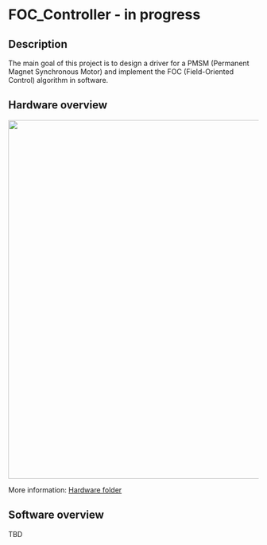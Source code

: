 # FOC_Controller - in progress

## Description

The main goal of this project is to design a driver for a PMSM (Permanent Magnet Synchronous Motor) and implement the FOC (Field-Oriented Control) algorithm in software.

## Hardware overview

<img src="https://github.com/user-attachments/assets/e57d05f7-0395-470e-9880-70d6bf78ee1d" width="720"/>

More information: [Hardware folder](https://github.com/TomaszBednorz/FOC_Controller/tree/main/HW)

## Software overview

TBD
